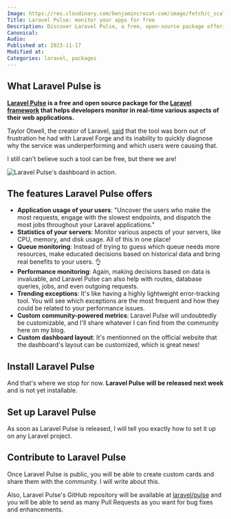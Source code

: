 ```yaml
---
Image: https://res.cloudinary.com/benjamincrozat-com/image/fetch/c_scale,f_webp,q_auto,w_1200/https://life-long-bunny.fra1.digitaloceanspaces.com/media-library/production/256/01HFEMVGDB82X8N51ZE7EYA0MG.jpg
Title: Laravel Pulse: monitor your apps for free
Description: Discover Laravel Pulse, a free, open-source package offering real-time app monitoring, usage statistics, queue monitoring, and more.
Canonical: 
Audio:
Published at: 2023-11-17
Modified at: 
Categories: laravel, packages
---
```


## What Laravel Pulse is

**[Laravel Pulse](https://pulse.laravel.com) is a free and open source package for the [Laravel framework](https://laravel.com) that helps developers monitor in real-time various aspects of their web applications.**

Taylor Otwell, the creator of Laravel, [said](https://twitter.com/taylorotwell/status/1725210034399797365) that the tool was born out of frustration he had with Laravel Forge and its inability to quickly diagnose why the service was underperforming and which users were causing that.

I still can't believe such a tool can be free, but there we are!

![Laravel Pulse's dashboard in action.](https://life-long-bunny.fra1.digitaloceanspaces.com/media-library/production/255/conversions/01HFEMTCB9RCHDFGV1EZYRGVV5-medium.jpg)

## The features Laravel Pulse offers

- **Application usage of your users**: "Uncover the users who make the most requests, engage with the slowest endpoints, and dispatch the most jobs throughout your Laravel applications."
- **Statistics of your servers**: Monitor various aspects of your servers, like CPU, memory, and disk usage. All of this in one place!
- **Queue monitoring**: Instead of trying to guess which queue needs more resources, make educated decisions based on historical data and bring real benefits to your users. 👌
- **Performance monitoring**: Again, making decisions based on data is invaluable, and Laravel Pulse can also help with routes, database queries, jobs, and even outgoing requests.
- **Trending exceptions**: It's like having a highly lightweight error-tracking tool. You will see which exceptions are the most frequent and how they could be related to your performance issues.
- **Custom community-powered metrics**: Laravel Pulse will undoubtedly be customizable, and I'll share whatever I can find from the community here on my blog.
- **Custom dashboard layout**: It's mentionned on the official website that the dashboard's layout can be customized, which is great news!

## Install Laravel Pulse

And that's where we stop for now. **Laravel Pulse will be released next week** and is not yet installable.

## Set up Laravel Pulse

As soon as Laravel Pulse is released, I will tell you exactly how to set it up on any Laravel project.

## Contribute to Laravel Pulse

Once Laravel Pulse is public, you will be able to create custom cards and share them with the community. I will write about this.

Also, Laravel Pulse's GitHub repository will be available at [laravel/pulse](https://github.com/laravel/pulse) and you will be able to send as many Pull Requests as you want for bug fixes and enhancements.